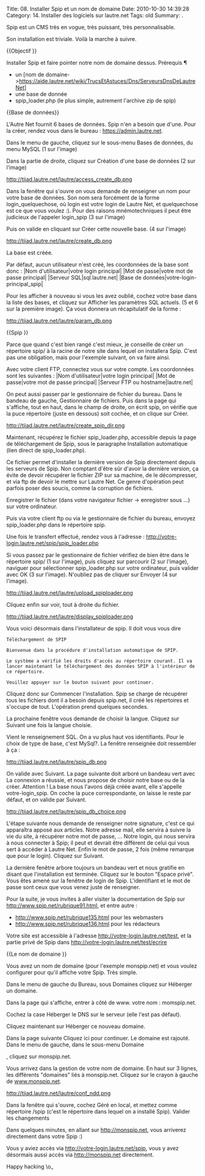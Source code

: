 Title: 08. Installer Spip et un nom de domaine 
Date: 2010-10-30 14:39:28
Category: 14. Installer des logiciels sur lautre.net
Tags: old
Summary:  . 

Spip est un CMS très en vogue, très puissant, très personnalisable.

Son installation est triviale. Voilà la marche à suivre.

{{Objectif }} 

Installer Spip et faire pointer notre nom de domaine dessus.
Prérequis ¶
- un [nom de domaine->https://aide.lautre.net/wiki/TrucsEtAstuces/Dns/ServeursDnsDeLautreNet] 
- une base de donnée 
- spip_loader.php (le plus simple, autrement l'archive zip de spip) 

{{Base de données}}

L'Autre Net fournit 6 bases de données. Spip n'en a besoin que d'une. Pour la créer, rendez vous dans le bureau : https://admin.lautre.net.

Dans le menu de gauche, cliquez sur le sous-menu Bases de données, du menu MySQL (1 sur l'image)

Dans la partie de droite, cliquez sur Création d'une base de données (2 sur l'image)

http://tiiad.lautre.net/lautre/access_create_db.png

Dans la fenêtre qui s'ouvre on vous demande de renseigner un nom pour votre base de données. Son nom sera forcément de la forme login_quelquechose, où login est votre login de Lautre Net, et quelquechose est ce que vous voulez :). Pour des raisons mnémotechniques il peut être judicieux de l'appeler login_spip (3 sur l'image)

Puis on valide en cliquant sur Créer cette nouvelle base. (4 sur l'image)

http://tiiad.lautre.net/lautre/create_db.png

La base est créée.

Par défaut, aucun utilisateur n'est créé, les coordonnées de la base sont donc :
|Nom d'utilisateur|votre login principal|
|Mot de passe|votre mot de passe principal|
|Serveur SQL|sql.lautre.net|
|Base de données|votre-login-principal_spip|

Pour les afficher à nouveau si vous les avez oublié, cochez votre base dans la liste des bases, et cliquez sur Afficher les paramètres SQL actuels. (5 et 6 sur la première image). Ça vous donnera un récapitulatif de la forme :

http://tiiad.lautre.net/lautre/param_db.png

{{Spip }} 


Parce que quand c'est bien rangé c'est mieux, je conseille de créer un répertoire spip/ à la racine de notre site dans lequel on installera Spip. C'est pas une obligation, mais pour l'exemple suivant, on va faire ainsi.

Avec votre client FTP, connectez vous sur votre compte. Les coordonnées sont les suivantes :
|Nom d'utilisateur|votre login principal|
|Mot de passe|votre mot de passe principal|
|Serveur FTP ou hostname|lautre.net|


On peut aussi passer par le gestionnaire de fichier du bureau. Dans le bandeau de gauche, Gestionnaire de fichiers. Puis dans la page qui s'affiche, tout en haut, dans le champ de droite, on écrit spip, on vérifie que la puce répertoire (juste en dessous) soit cochée, et on clique sur Créer.

http://tiiad.lautre.net/lautre/create_spip_dir.png

Maintenant, récupérez le fichier spip_loader.php, accessible depuis la page de téléchargement de Spip, sous le paragraphe Installation automatique (lien direct de spip_loader.php).

Ce fichier permet d'installer la dernière version de Spip directement depuis les serveurs de Spip. Non comptant d'être sûr d'avoir la dernière version, ça évite de devoir récupérer le fichier ZIP sur sa machine, de le décompresser, et via ftp de devoir le mettre sur Lautre Net. Ce genre d'opération peut parfois poser des soucis, comme la corruption de fichiers.

Enregistrer le fichier (dans votre navigateur fichier -> enregistrer sous ...) sur votre ordinateur.

Puis via votre client ftp ou via le gestionnaire de fichier du bureau, envoyez spip_loader.php dans le répertoire spip.

Une fois le transfert effectué, rendez vous à l'adresse : http://votre-login.lautre.net/spip/spip_loader.php

Si vous passez par le gestionnaire de fichier vérifiez de bien être dans le répertoire spip/ (1 sur l'image), puis cliquez sur parcourir (2 sur l'image), naviguer pour sélectionner spip_loader.php sur votre ordinateur, puis valider avec OK (3 sur l'image). N'oubliez pas de cliquer sur Envoyer (4 sur l'image).

http://tiiad.lautre.net/lautre/upload_spiploader.png

Cliquez enfin sur voir, tout à droite du fichier.

http://tiiad.lautre.net/lautre/display_spiploader.png

Vous voici désormais dans l'installateur de spip. Il doit vous vous dire

    Téléchargement de SPIP

    Bienvenue dans la procédure d'installation automatique de SPIP.

    Le système a vérifié les droits d'accès au répertoire courant. Il va lancer maintenant le téléchargement des données SPIP à l'intérieur de ce répertoire.

    Veuillez appuyer sur le bouton suivant pour continuer.

Cliquez donc sur Commencer l'installation. Spip se charge de récupérer tous les fichiers dont il a besoin depuis spip.net, il créé les répertoires et s'occupe de tout. L'opération prend quelques secondes.

La prochaine fenêtre vous demande de choisir la langue. Cliquez sur Suivant une fois la langue choisie.

Vient le renseignement SQL. On a vu plus haut vos identifiants. Pour le choix de type de base, c'est MySql?. La fenêtre renseignée doit ressembler à ça :

http://tiiad.lautre.net/lautre/spip_db.png

On valide avec Suivant. La page suivante doit arboré un bandeau vert avec La connexion a réussie, et nous propose de choisir notre base ou de la créer. Attention ! La base nous l'avons déjà créée avant, elle s'appelle votre-login_spip. On coche la puce correspondante, on laisse le reste par défaut, et on valide par Suivant.

http://tiiad.lautre.net/lautre/spip_db_choice.png

L'étape suivante nous demande de renseigner notre signature, c'est ce qui apparaîtra apposé aux articles. Notre adresse mail, elle servira à suivre la vie du site, à récupérer notre mot de passe, ... Notre login, qui nous servira à nous connecter à Spip; il peut et devrait être différent de celui qui vous sert à accéder à Lautre Net. Enfin le mot de passe, 2 fois (même remarque que pour le login). Cliquez sur Suivant.

La dernière fenêtre arbore toujours un bandeau vert et nous gratifie en disant que l'installation est terminée. Cliquez sur le bouton "Espace privé". Vous êtes amené sur la fenêtre de login de Spip. L'identifiant et le mot de passe sont ceux que vous venez juste de renseigner.

Pour la suite, je vous invites à aller visiter la documentation de Spip sur http://www.spip.net/rubrique91.html, et entre autre :

- http://www.spip.net/rubrique135.html pour les webmasters 
- http://www.spip.net/rubrique136.html pour les rédacteurs 

Votre site est accessible à l'adresse http://votre-login.lautre.net/test, et la partie privé de Spip dans http://votre-login.lautre.net/test/ecrire


{{Le nom de domaine }} 

Vous avez un nom de domaine (pour l'exemple monspip.net) et vous voulez configurer pour qu'il affiche votre Spip. Très simple.

Dans le menu de gauche du Bureau, sous Domaines cliquez sur Héberger un domaine.

Dans la page qui s'affiche, entrer à côté de www. votre nom : momspip.net.

Cochez la case Héberger le DNS sur le serveur (elle l'est pas défaut).

Cliquez maintenant sur Héberger ce nouveau domaine.

Dans la page suivante Cliquez ici pour continuer. Le domaine est rajouté. Dans le menu de gauche, dans le sous-menu Domaine

, cliquez sur monspip.net.

Vous arrivez dans la gestion de votre nom de domaine. En haut sur 3 lignes, les différents "domaines" liés à monspip.net. Cliquez sur le crayon à gauche de www.monspip.net.

http://tiiad.lautre.net/lautre/conf_ndd.png

Dans la fenêtre qui s'ouvre, cochez Géré en local, et mettez comme répertoire /spip (c'est le répertoire dans lequel on a installé Spip). Valider les changements

Dans quelques minutes, en allant sur http://monspip.net, vous arriverez directement dans votre Spip :)

Vous y aviez accès via http://votre-login.lautre.net/spip, vous y avez désormais aussi accès via http://monspip.net directement.

Happy hacking \o_ 